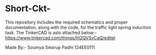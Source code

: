 # Short-Ckt-
This repository includes the required schematics and proper documentation, along with the code, for the traffic light spring induction task.
The TinkerCAD is aslo attached below:-
https://www.tinkercad.com/things/lrt2QVSvCaQ/editel


Made By:-
Soumya Swarup Padhi
124EE0111
